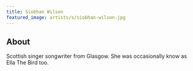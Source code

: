 ```yaml
---
title: Siobhan Wilson
featured_image: artists/s/siobhan-wilson.jpg
---
```

## About

Scottish singer songwriter from Glasgow. She was occasionally know as Ella The Bird too.

